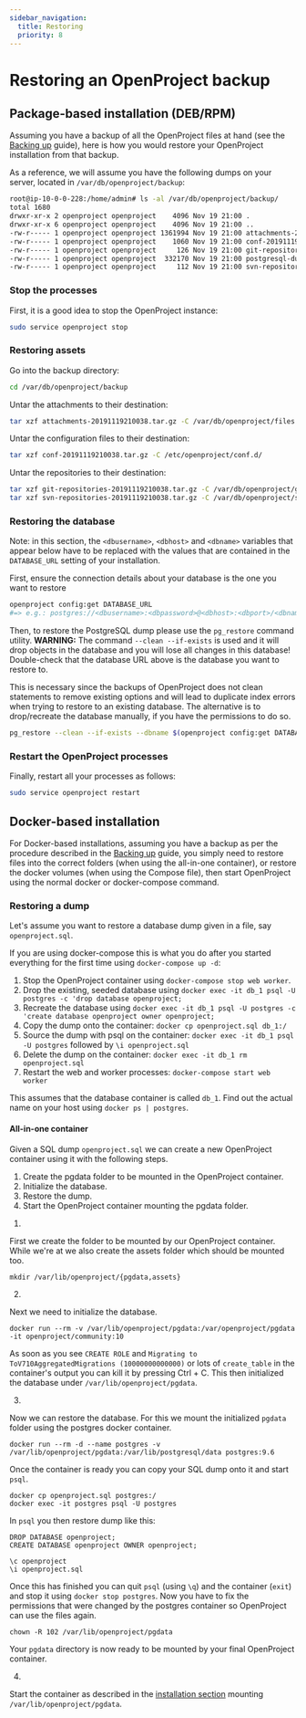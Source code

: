 ```yaml
---
sidebar_navigation:
  title: Restoring
  priority: 8
---
```


# Restoring an OpenProject backup

## Package-based installation (DEB/RPM)

Assuming you have a backup of all the OpenProject files at hand (see the [Backing up](../backing-up) guide), here is how you would restore your OpenProject installation from that backup.

As a reference, we will assume you have the following dumps on your server, located in `/var/db/openproject/backup`:

```bash
root@ip-10-0-0-228:/home/admin# ls -al /var/db/openproject/backup/
total 1680
drwxr-xr-x 2 openproject openproject    4096 Nov 19 21:00 .
drwxr-xr-x 6 openproject openproject    4096 Nov 19 21:00 ..
-rw-r----- 1 openproject openproject 1361994 Nov 19 21:00 attachments-20191119210038.tar.gz
-rw-r----- 1 openproject openproject    1060 Nov 19 21:00 conf-20191119210038.tar.gz
-rw-r----- 1 openproject openproject     126 Nov 19 21:00 git-repositories-20191119210038.tar.gz
-rw-r----- 1 openproject openproject  332170 Nov 19 21:00 postgresql-dump-20191119210038.pgdump
-rw-r----- 1 openproject openproject     112 Nov 19 21:00 svn-repositories-20191119210038.tar.gz
```

### Stop the processes

First, it is a good idea to stop the OpenProject instance:

```bash
sudo service openproject stop
```

### Restoring assets

Go into the backup directory:

```bash
cd /var/db/openproject/backup
```

Untar the attachments to their destination:

```bash
tar xzf attachments-20191119210038.tar.gz -C /var/db/openproject/files
```

Untar the configuration files to their destination:

```bash
tar xzf conf-20191119210038.tar.gz -C /etc/openproject/conf.d/
```

Untar the repositories to their destination:

```bash
tar xzf git-repositories-20191119210038.tar.gz -C /var/db/openproject/git
tar xzf svn-repositories-20191119210038.tar.gz -C /var/db/openproject/svn
```

### Restoring the database

Note: in this section, the `<dbusername>`, `<dbhost>` and `<dbname>` variables that appear below have to be replaced with
the values that are contained in the `DATABASE_URL` setting of your
installation.

First, ensure the connection details about your database is the one you want to restore

```bash
openproject config:get DATABASE_URL
#=> e.g.: postgres://<dbusername>:<dbpassword>@<dbhost>:<dbport>/<dbname>
```

Then, to restore the PostgreSQL dump please use the `pg_restore` command utility. **WARNING:** The command `--clean --if-exists` is used and it will drop objects in the database and you will lose all changes in this database! Double-check that the database URL above is the database you want to restore to. 

This is necessary since the backups of OpenProject does not clean statements to remove existing options and will lead to duplicate index errors when trying to restore to an existing database. The alternative is to drop/recreate the database manually, if you have the permissions to do so.

```bash
pg_restore --clean --if-exists --dbname $(openproject config:get DATABASE_URL) postgresql-dump-20200804094017.pgdump
```

### Restart the OpenProject processes

Finally, restart all your processes as follows:

```bash
sudo service openproject restart
```

## Docker-based installation

For Docker-based installations, assuming you have a backup as per the procedure described in the [Backing up](../backing-up) guide, you simply need to restore files into the correct folders (when using the all-in-one container), or restore the docker volumes (when using the Compose file), then start OpenProject using the normal docker or docker-compose command.

### Restoring a dump

Let's assume you want to restore a database dump given in a file, say `openproject.sql`.

If you are using docker-compose this is what you do after you started everything for the first time using `docker-compose up -d`:

1. Stop the OpenProject container using `docker-compose stop web worker`.
2. Drop the existing, seeded database using `docker exec -it db_1 psql -U postgres -c 'drop database openproject;`
3. Recreate the database using `docker exec -it db_1 psql -U postgres -c 'create database openproject owner openproject;`
4. Copy the dump onto the container: `docker cp openproject.sql db_1:/`
5. Source the dump with psql on the container: `docker exec -it db_1 psql -U postgres` followed by `\i openproject.sql`
6. Delete the dump on the container: `docker exec -it db_1 rm openproject.sql`
7. Restart the web and worker processes: `docker-compose start web worker`

This assumes that the database container is called `db_1`. Find out the actual name on your host using `docker ps | postgres`.

#### All-in-one container

Given a SQL dump `openproject.sql` we can create a new OpenProject container using it with the following steps.

1. Create the pgdata folder to be mounted in the OpenProject container.
2. Initialize the database.
3. Restore the dump.
4. Start the OpenProject container mounting the pgdata folder.

1)

First we create the folder to be mounted by our OpenProject container.
While we're at we also create the assets folder which should be mounted too.

```
mkdir /var/lib/openproject/{pgdata,assets}
```

2)

Next we need to initialize the database.

```
docker run --rm -v /var/lib/openproject/pgdata:/var/openproject/pgdata -it openproject/community:10
```

As soon as you see `CREATE ROLE` and `Migrating to ToV710AggregatedMigrations (10000000000000)` or lots of `create_table` in the container's output
you can kill it by pressing Ctrl + C. This then initialized the database under `/var/lib/openproject/pgdata`.

3)

Now we can restore the database. For this we mount the initialized `pgdata` folder using the postgres docker container.

```
docker run --rm -d --name postgres -v /var/lib/openproject/pgdata:/var/lib/postgresql/data postgres:9.6
```

Once the container is ready you can copy your SQL dump onto it and start `psql`.

```
docker cp openproject.sql postgres:/
docker exec -it postgres psql -U postgres
```

In `psql` you then restore dump like this:

```
DROP DATABASE openproject;
CREATE DATABASE openproject OWNER openproject;

\c openproject
\i openproject.sql
```

Once this has finished you can quit `psql` (using `\q`) and the container (`exit`) and stop it using `docker stop postgres`.
Now you have to fix the permissions that were changed by the postgres container so OpenProject can use the files again.

```
chown -R 102 /var/lib/openproject/pgdata
```

Your `pgdata` directory is now ready to be mounted by your final OpenProject container.

4)

Start the container as described in the [installation section](../../installation/docker/#recommended-usage) mounting `/var/lib/openproject/pgdata`.
